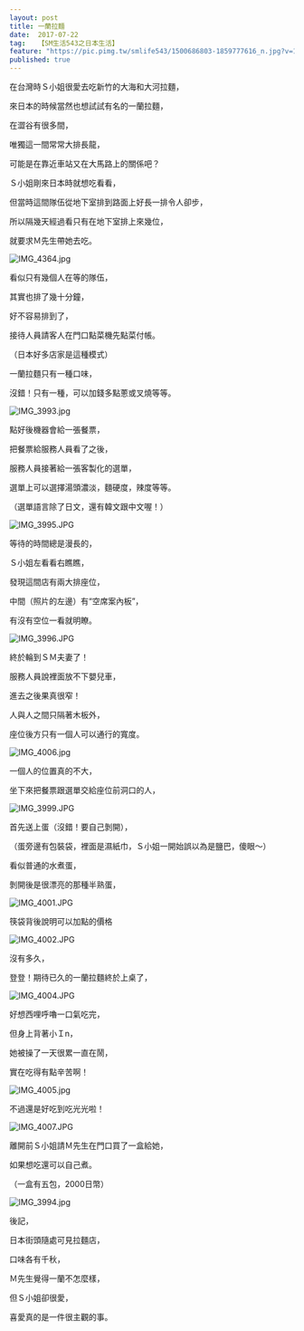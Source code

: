 ```yaml
---
layout: post
title: 一蘭拉麵
date:  2017-07-22
tag:   【SM生活543之日本生活】
feature: "https://pic.pimg.tw/smlife543/1500686803-1859777616_n.jpg?v=1500686897"
published: true 
---
```

<p>在台灣時Ｓ小姐很愛去吃新竹的大海和大河拉麵，</p>

<p>來日本的時候當然也想試試有名的一蘭拉麵，</p>

<p>在澀谷有很多間，</p>

<p>唯獨這一間常常大排長龍，</p>

<p>可能是在靠近車站又在大馬路上的關係吧？</p>

<p>Ｓ小姐剛來日本時就想吃看看，</p>

<p>但當時這間隊伍從地下室排到路面上好長一排令人卻步，</p>

<p>所以隔幾天經過看只有在地下室排上來幾位，</p>

<p>就要求Ｍ先生帶她去吃。</p>

<p><img alt="IMG_4364.jpg" src="https://pic.pimg.tw/smlife543/1500686803-1859777616_n.jpg?v=1500686897" title="IMG_4364.jpg"></p>

<p>看似只有幾個人在等的隊伍，</p>

<p>其實也排了幾十分鐘，</p>

<p>好不容易排到了，</p>

<p>接待人員請客人在門口點菜機先點菜付帳。</p>

<p>（日本好多店家是這種模式）</p>

<p>一蘭拉麵只有一種口味，</p>

<p>沒錯！只有一種，可以加錢多點蔥或叉燒等等。</p>

<p><img alt="IMG_3993.jpg" src="https://pic.pimg.tw/smlife543/1500686856-1577743945_n.jpg?v=1500686897" title="IMG_3993.jpg"></p>

<p>點好後機器會給一張餐票，</p>

<p>把餐票給服務人員看了之後，</p>

<p>服務人員接著給一張客製化的選單，</p>

<p>選單上可以選擇湯頭濃淡，麵硬度，辣度等等。</p>

<p>（選單語言除了日文，還有韓文跟中文喔！）</p>

<p><img alt="IMG_3995.JPG" src="https://pic.pimg.tw/smlife543/1500686857-2917410618_n.jpg?v=1500686897" title="IMG_3995.JPG"></p>

<p>等待的時間總是漫長的，</p>

<p>Ｓ小姐左看看右瞧瞧，</p>

<p>發現這間店有兩大排座位，</p>

<p>中間（照片的左邊）有“空席案內板”，</p>

<p>有沒有空位一看就明瞭。</p>

<p><img alt="IMG_3996.JPG" src="https://pic.pimg.tw/smlife543/1500686856-603296837_n.jpg?v=1500686897" title="IMG_3996.JPG"></p>

<p>終於輪到ＳＭ夫妻了！</p>

<p>服務人員說裡面放不下嬰兒車，</p>

<p>進去之後果真很窄！</p>

<p>人與人之間只隔著木板外，</p>

<p>座位後方只有一個人可以通行的寬度。</p>

<p><img alt="IMG_4006.jpg" src="https://pic.pimg.tw/smlife543/1500686890-2151343562_n.jpg?v=1500686897" title="IMG_4006.jpg"></p>

<p>一個人的位置真的不大，</p>

<p>坐下來把餐票跟選單交給座位前洞口的人，</p>

<p><img alt="IMG_3999.JPG" src="https://pic.pimg.tw/smlife543/1500686856-3784296652_n.jpg?v=1500686897" title="IMG_3999.JPG"></p>

<p>首先送上蛋（沒錯！要自己剝開），</p>

<p>（蛋旁邊有包裝袋，裡面是濕紙巾，Ｓ小姐一開始誤以為是鹽巴，傻眼～）</p>

<p>看似普通的水煮蛋，</p>

<p>剝開後是很漂亮的那種半熟蛋，</p>

<p><img alt="IMG_4001.JPG" src="https://pic.pimg.tw/smlife543/1500686858-2999659548_n.jpg?v=1500686897" title="IMG_4001.JPG"></p>

<p>筷袋背後說明可以加點的價格</p>

<p><img alt="IMG_4002.JPG" src="https://pic.pimg.tw/smlife543/1500686861-2941609266_n.jpg?v=1500686897" title="IMG_4002.JPG"></p>

<p>沒有多久，</p>

<p>登登！期待已久的一蘭拉麵終於上桌了，</p>

<p><img alt="IMG_4004.JPG" src="https://pic.pimg.tw/smlife543/1500686891-2005067883_n.jpg" title="IMG_4004.JPG"></p>

<p>好想西哩呼嚕一口氣吃完，</p>

<p>但身上背著小Ｉn，</p>

<p>她被操了一天很累一直在鬧，</p>

<p>實在吃得有點辛苦啊！</p>

<p><img alt="IMG_4005.jpg" src="https://pic.pimg.tw/smlife543/1500686889-2540541686_n.jpg" title="IMG_4005.jpg"></p>

<p>不過還是好吃到吃光光啦！</p>

<p><img alt="IMG_4007.JPG" src="https://pic.pimg.tw/smlife543/1500686890-2007400736_n.jpg" title="IMG_4007.JPG"></p>

<p>離開前Ｓ小姐請Ｍ先生在門口買了一盒給她，</p>

<p>如果想吃還可以自己煮。</p>

<p>（一盒有五包，2000日幣）</p>

<p><img alt="IMG_3994.jpg" src="https://pic.pimg.tw/smlife543/1500686857-1930355649_n.jpg" title="IMG_3994.jpg"></p>

<p>後記，</p>

<p>日本街頭隨處可見拉麵店，</p>

<p>口味各有千秋，</p>

<p>Ｍ先生覺得一蘭不怎麼樣，</p>

<p>但Ｓ小姐卻很愛，</p>

<p>喜愛真的是一件很主觀的事。</p>

